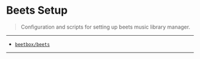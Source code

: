 # Beets Setup

> Configuration and scripts for setting up beets music library manager.

---

* [`beetbox/beets`](https://github.com/beetbox/beets)

---
